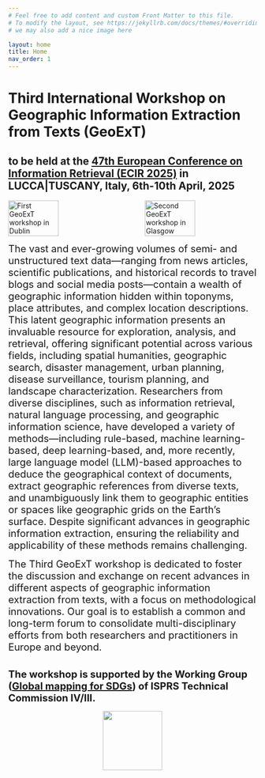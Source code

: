 ```yaml
---
# Feel free to add content and custom Front Matter to this file.
# To modify the layout, see https://jekyllrb.com/docs/themes/#overriding-theme-defaults
# we may also add a nice image here

layout: home
title: Home
nav_order: 1
---
```


# Third International Workshop on Geographic Information Extraction from Texts (GeoExT)

## to be held at the [47th European Conference on Information Retrieval (ECIR 2025)](https://ecir2025.eu/) in LUCCA|TUSCANY, Italy, 6th-10th April, 2025


<p align="center">
 <div style="display: flex; justify-content: space-between;">
  <img src="{{site.baseurl}}/figure/GeoExT.jpg" alt="First GeoExT workshop in Dublin" style="width: 45%; margin-right: 5%;">
  <img src="{{site.baseurl}}/figure/geoext2024.jpeg" alt="Second GeoExT workshop in Glasgow" style="width: 45%;">
</div>
</p>



<span style="font-size:20px;"> 
The vast and ever-growing volumes of semi- and unstructured text data—ranging from news articles, scientific publications, and historical records to travel blogs and social media posts—contain a wealth of geographic information hidden within toponyms, place attributes, and complex location descriptions. This latent geographic information presents an invaluable resource for exploration, analysis, and retrieval, offering significant potential across various fields, including spatial humanities, geographic search, disaster management, urban planning, disease surveillance, tourism planning, and landscape characterization.
Researchers from diverse disciplines, such as information retrieval, natural
language processing, and geographic information science, have developed a variety of methods—including rule-based, machine learning-based, deep learning-based, and, more recently, large language model (LLM)-based  approaches to deduce the geographical context of documents, extract geographic references from diverse texts, and unambiguously link them to geographic entities or spaces like geographic grids on the Earth’s surface. Despite significant advances in geographic information extraction, ensuring the reliability and applicability of these methods remains challenging. </span>

<span style="font-size:20px;"> The Third GeoExT workshop is dedicated to foster the discussion and exchange on recent advances in different aspects of geographic information extraction from texts, with a focus on methodological innovations. Our goal is to establish a common and long-term forum to consolidate multi-disciplinary efforts from both researchers and practitioners in Europe and beyond. </span>

\
<span style="font-size:20px;"> <Strong> The workshop is supported by the Working Group ([Global mapping for SDGs](https://www2.isprs.org/commissions/comm4/icwg-4-3/)) of ISPRS Technical Commission IV/III. </Strong>


<p align="center">
<a>
 <img src="{{site.baseurl}}/figure/isprs_logo.jpg" width="120"></a>
</p>

